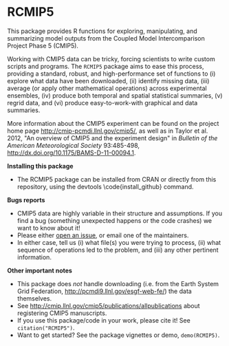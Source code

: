 RCMIP5
=======

This package provides R functions for exploring, manipulating, and summarizing model outputs from the Coupled Model Intercomparison Project Phase 5 (CMIP5).

Working with CMIP5 data can be tricky, forcing scientists to write custom scripts and programs. The `RCMIP5` package aims to ease this process, providing a standard, robust, and high-performance set of functions to (i) explore what data have been downloaded, (ii) identify missing data, (iii) average (or apply other mathematical operations) across experimental ensembles, (iv) produce both temporal and spatial statistical summaries, (v) regrid data, and (vi) produce easy-to-work-with graphical and data summaries. 

More information about the CMIP5 experiment can be found on the project home page http://cmip-pcmdi.llnl.gov/cmip5/, as well as in Taylor et al. 2012, "An overview of CMIP5 and the experiment design" in *Bulletin of the American Meteorological Society* 93:485-498, http://dx.doi.org/10.1175/BAMS-D-11-00094.1.

**Installing this package**

* The RCMIP5 package can be installed from CRAN or directly from this repository, using the devtools \code{install_github} command.

**Bugs reports**

* CMIP5 data are highly variable in their structure and assumptions. If you find a bug (something unexpected happens or the code crashes) we want to know about it!
* Please either [open an issue](https://github.com/ktoddbrown/RCMIP5/issues), or email one of the maintainers.
* In either case, tell us (i) what file(s) you were trying to process, (ii) what sequence of operations led to the problem, and (iii) any other pertinent information.

**Other important notes**

* This package does *not* handle downloading (i.e. from the Earth System Grid Federation, http://pcmdi9.llnl.gov/esgf-web-fe/) the data themselves.
* See http://cmip.llnl.gov/cmip5/publications/allpublications about registering CMIP5 manuscripts.
* If you use this package/code in your work, please cite it! See `citation("RCMIP5")`.
* Want to get started? See the package vignettes or demo, `demo(RCMIP5)`.

